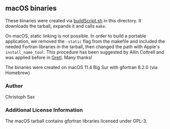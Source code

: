 
## macOS binaries

These binaries were created via
[buildScript.sh](https://github.com/x13org/x13prebuilt/tree/master/osx/buildScript.sh)
in this directory. It downloads the tarball, expands it and
calls `make`. 

On macOS, static linking is not possible. In order to build a portable
application, we removed the `-static` flag from the makefile and included the
needed Fortran libraries in the tarball, then changed the path with Apple's
`install_name_tool`. This procedure has been suggested by Allin Cottrell and was
applied before in [Gretl](http://gretl.sourceforge.net/mac-intel-quartz.html).
Many thanks!

The binaries were created on macOS 11.4 Big Sur with gfortran 8.2.0 (via Homebrew)

### Author

Christoph Sax

### Additional License Information

The macOS tarball contains gfortran libraries licensed under GPL-3.

